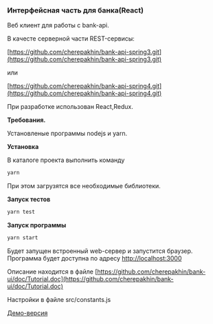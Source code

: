 ### Интерфейсная часть для банка(React) ###

Веб клиент для работы с bank-api.

В качесте серверной части REST-сервисы:

[https://github.com/cherepakhin/bank-api-spring3.git](https://github.com/cherepakhin/bank-api-spring3.git)

или

[https://github.com/cherepakhin/bank-api-spring4.git](https://github.com/cherepakhin/bank-api-spring4.git)

При разработке использован React,Redux.

**Требования.**

Установленые программы nodejs и yarn.

**Установка**

В каталоге проекта выполнить команду
```bash
yarn
```
При этом загрузятся все необходимые библиотеки.

**Запуск тестов**
```bash
yarn test
```

**Запуск программы**
```bash
yarn start
```
Будет запущен встроенный web-сервер и запустится браузер. Программа будет доступна по адресу [http://localhost:3000](http://localhost:3000)


Описание находится в файле [https://github.com/cherepakhin/bank-ui/doc/Tutorial.doc](https://github.com/cherepakhin/bank-ui/doc/Tutorial.doc)

Настройки в файле src/constants.js

[Демо-версия](http://v.perm.ru/bank)
